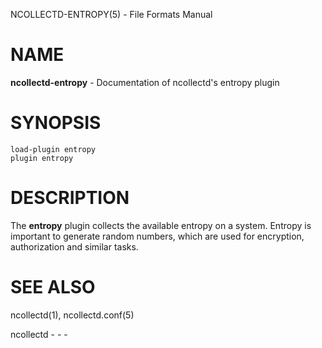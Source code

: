 NCOLLECTD-ENTROPY(5) - File Formats Manual

# NAME

**ncollectd-entropy** - Documentation of ncollectd's entropy plugin

# SYNOPSIS

	load-plugin entropy
	plugin entropy

# DESCRIPTION

The **entropy** plugin collects the available entropy on a system.
Entropy is important to generate random numbers, which are used for encryption,
authorization and similar tasks.

# SEE ALSO

ncollectd(1),
ncollectd.conf(5)

ncollectd - - -
